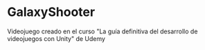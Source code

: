 # GalaxyShooter
Videojuego creado en el curso "La guía definitiva del desarrollo de videojuegos con Unity" de Udemy
